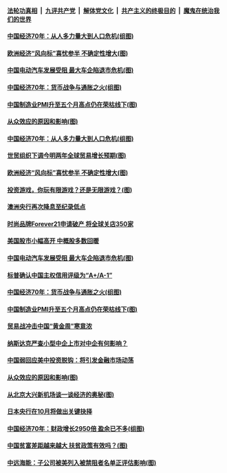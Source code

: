 ####  [法轮功真相](../../../../basic/blob/master/README.md?t=10021226) &nbsp;|&nbsp; [九评共产党](../../../../9ping.md/blob/master/README.md?t=10021226) &nbsp;|&nbsp; [解体党文化](../../../../jtdwh.md/blob/master/README.md?t=10021226)  &nbsp;|&nbsp; [共产主义的终极目的](../../../../gczydzjmd.md/blob/master/README.md?t=10021226) &nbsp;|&nbsp; [魔鬼在统治我们的世界](../../../../mgztzwmdsj.md/blob/master/README.md?t=10021226) 

#### [中国经济70年：从人多力量大到人口危机(组图)](../pages/p5/909204.md?t=10021226) 

#### [欧洲经济“风向标”喜忧参半 不确定性增大(图)](../pages/p5/909141.md?t=10021226) 

#### [中国电动汽车发展受阻 最大车企陷退市危机(图)](../pages/p5/909112.md?t=10021226) 

#### [中国经济70年：货币战争与通胀之火(组图)](../pages/p5/909105.md?t=10021226) 

#### [中国制造业PMI升至五个月高点仍在荣枯线下(图)](../pages/p5/909042.md?t=10021226) 

#### [从众效应的原因和影响(图)](../pages/p5/909039.md?t=10021226) 

#### [中国经济70年：从人多力量大到人口危机(组图)](../pages/p5/909204.md?t=10021226) 

#### [世贸组织下调今明两年全球贸易增长预期(图)](../pages/p5/909170.md?t=10021226) 

#### [欧洲经济“风向标”喜忧参半 不确定性增大(图)](../pages/p5/909141.md?t=10021226) 

#### [投资游戏，你玩有限游戏？还是无限游戏？(图)](../pages/p5/909143.md?t=10021226) 

#### [澳洲央行再次降息至纪录低点](../pages/p5/909135.md?t=10021226) 

#### [时尚品牌Forever21申请破产 将全球关店350家](../pages/p5/909120.md?t=10021226) 

#### [美国股市小幅高开 中概股多数回暖](../pages/p5/909119.md?t=10021226) 

#### [中国电动汽车发展受阻 最大车企陷退市危机(图)](../pages/p5/909112.md?t=10021226) 

#### [标普确认中国主权信用评级为“A+/A-1”](../pages/p5/909108.md?t=10021226) 

#### [中国经济70年：货币战争与通胀之火(组图)](../pages/p5/909105.md?t=10021226) 

#### [中国制造业PMI升至五个月高点仍在荣枯线下(图)](../pages/p5/909042.md?t=10021226) 

#### [贸易战冲击中国“黄金周”寒意浓](../pages/p5/909071.md?t=10021226) 

#### [纳斯达克严查小型中企上市对中企有何影响？](../pages/p5/909067.md?t=10021226) 

#### [中国弱回应美中投资脱钩：将引发金融市场动荡](../pages/p5/909064.md?t=10021226) 

#### [从众效应的原因和影响(图)](../pages/p5/909039.md?t=10021226) 

#### [从北京大兴新机场谈一谈经济的奥秘(图)](../pages/p5/909041.md?t=10021226) 

#### [日本央行在10月将做出关键抉择](../pages/p5/909002.md?t=10021226) 

#### [中国经济70年：财政增长2950倍 盈余已不多(组图)](../pages/p5/909000.md?t=10021226) 

#### [中国贫富差距越来越大 扶贫政策有效吗？(图)](../pages/p5/908959.md?t=10021226) 

#### [中远海能：子公司被美列入被禁阻者名单正评估影响(图)](../pages/p5/908950.md?t=10021226) 

